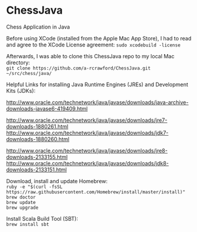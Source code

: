 # ChessJava

Chess Application in Java

Before using XCode (installed from the Apple Mac App Store), I had to read and agree to the XCode License agreement: `sudo xcodebuild -license`

Afterwards, I was able to clone this ChessJava repo to my local Mac directory:<br>
`git clone https://github.com/a-rcrawford/ChessJava.git ~/src/chess/java/`

Helpful Links for installing Java Runtime Engines (JREs) and Development Kits (JDKs):

http://www.oracle.com/technetwork/java/javase/downloads/java-archive-downloads-javase6-419409.html

http://www.oracle.com/technetwork/java/javase/downloads/jre7-downloads-1880261.html
http://www.oracle.com/technetwork/java/javase/downloads/jdk7-downloads-1880260.html

http://www.oracle.com/technetwork/java/javase/downloads/jre8-downloads-2133155.html
http://www.oracle.com/technetwork/java/javase/downloads/jdk8-downloads-2133151.html

Download, install and update Homebrew:<br>
`ruby -e "$(curl -fsSL https://raw.githubusercontent.com/Homebrew/install/master/install)"`<br>
`brew doctor`<br>
`brew update`<br>
`brew upgrade`<br>

Install Scala Build Tool (SBT):<br>
`brew install sbt`<br>
